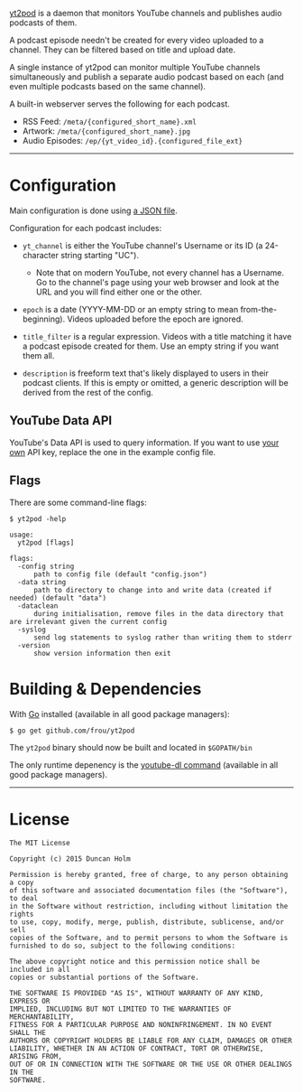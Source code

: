 [yt2pod] is a daemon that monitors YouTube channels and publishes audio
podcasts of them.

A podcast episode needn't be created for every video uploaded to a channel.
They can be filtered based on title and upload date.

A single instance of yt2pod can monitor multiple YouTube channels
simultaneously and publish a separate audio podcast based on each (and even
multiple podcasts based on the same channel).

A built-in webserver serves the following for each podcast.
* RSS Feed: `/meta/{configured_short_name}.xml`
* Artwork: `/meta/{configured_short_name}.jpg`
* Audio Episodes: `/ep/{yt_video_id}.{configured_file_ext}`

---

# Configuration

Main configuration is done using [a JSON file][egcfg].

Configuration for each podcast includes:

* `yt_channel` is either the YouTube channel's Username or its ID (a
24-character string starting "UC").

    * Note that on modern YouTube, not every channel has a Username. Go to the
      channel's page using your web browser and look at the URL and you will
      find either one or the other.

* `epoch` is a date (YYYY-MM-DD or an empty string to mean from-the-beginning).
Videos uploaded before the epoch are ignored.

* `title_filter` is a regular expression. Videos with a title matching it have
a podcast episode created for them. Use an empty string if you want them all.

* `description` is freeform text that's likely displayed to users in their
podcast clients. If this is empty or omitted, a generic description will be
derived from the rest of the config.

## YouTube Data API

YouTube's Data API is used to query information. If you want to use [your
own][apikey] API key, replace the one in the example config file.

## Flags

There are some command-line flags:

```text
$ yt2pod -help

usage:
  yt2pod [flags]

flags:
  -config string
      path to config file (default "config.json")
  -data string
      path to directory to change into and write data (created if needed) (default "data")
  -dataclean
      during initialisation, remove files in the data directory that are irrelevant given the current config
  -syslog
      send log statements to syslog rather than writing them to stderr
  -version
      show version information then exit
```

# Building & Dependencies

With [Go] installed (available in all good package managers):

`$ go get github.com/frou/yt2pod`

The `yt2pod` binary should now be built and located in `$GOPATH/bin`

The only runtime depenency is the [youtube-dl command][ytdl] (available in all
good package managers).

---

# License

```text
The MIT License

Copyright (c) 2015 Duncan Holm

Permission is hereby granted, free of charge, to any person obtaining a copy
of this software and associated documentation files (the "Software"), to deal
in the Software without restriction, including without limitation the rights
to use, copy, modify, merge, publish, distribute, sublicense, and/or sell
copies of the Software, and to permit persons to whom the Software is
furnished to do so, subject to the following conditions:

The above copyright notice and this permission notice shall be included in all
copies or substantial portions of the Software.

THE SOFTWARE IS PROVIDED "AS IS", WITHOUT WARRANTY OF ANY KIND, EXPRESS OR
IMPLIED, INCLUDING BUT NOT LIMITED TO THE WARRANTIES OF MERCHANTABILITY,
FITNESS FOR A PARTICULAR PURPOSE AND NONINFRINGEMENT. IN NO EVENT SHALL THE
AUTHORS OR COPYRIGHT HOLDERS BE LIABLE FOR ANY CLAIM, DAMAGES OR OTHER
LIABILITY, WHETHER IN AN ACTION OF CONTRACT, TORT OR OTHERWISE, ARISING FROM,
OUT OF OR IN CONNECTION WITH THE SOFTWARE OR THE USE OR OTHER DEALINGS IN THE
SOFTWARE.
```


[yt2pod]: https://github.com/frou/yt2pod
[egcfg]: https://github.com/frou/yt2pod/blob/master/example_config.json
[ytdl]: https://rg3.github.io/youtube-dl/
[apikey]: https://developers.google.com/youtube/registering_an_application
[go]: https://golang.org/
